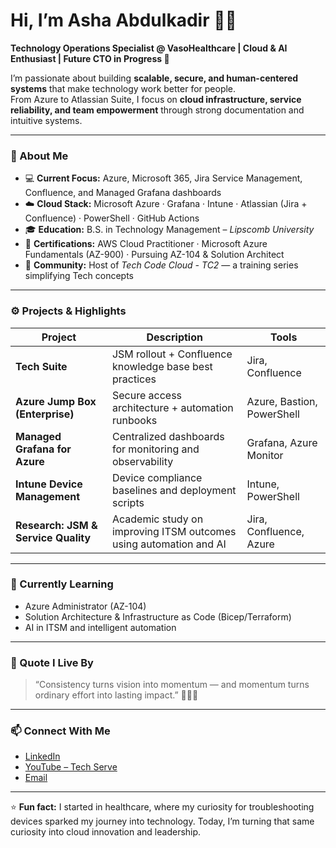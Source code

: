 # Hi, I’m Asha Abdulkadir 👋🏾  

**Technology Operations Specialist @ VasoHealthcare | Cloud & AI Enthusiast | Future CTO in Progress 🚀**  

I’m passionate about building **scalable, secure, and human-centered systems** that make technology work better for people.  
From Azure to Atlassian Suite, I focus on **cloud infrastructure, service reliability, and team empowerment** through strong documentation and intuitive systems.

---

### 🧠 About Me  
- 💻 **Current Focus:** Azure, Microsoft 365, Jira Service Management, Confluence, and Managed Grafana dashboards  
- ☁️ **Cloud Stack:** Microsoft Azure · Grafana · Intune · Atlassian (Jira + Confluence) · PowerShell · GitHub Actions  
- 🎓 **Education:** B.S. in Technology Management – *Lipscomb University*  
- 🧩 **Certifications:** AWS Cloud Practitioner · Microsoft Azure Fundamentals (AZ-900) · Pursuing AZ-104 & Solution Architect  
- 💬 **Community:** Host of *Tech Code Cloud - TC2* — a training series simplifying Tech concepts 

---

### ⚙️ Projects & Highlights  
| Project | Description | Tools |
|----------|--------------|-------|
| **Tech Suite** | JSM rollout + Confluence knowledge base best practices | Jira, Confluence |
| **Azure Jump Box (Enterprise)** | Secure access architecture + automation runbooks | Azure, Bastion, PowerShell |
| **Managed Grafana for Azure** | Centralized dashboards for monitoring and observability | Grafana, Azure Monitor |
| **Intune Device Management** | Device compliance baselines and deployment scripts | Intune, PowerShell |
| **Research: JSM & Service Quality** | Academic study on improving ITSM outcomes using automation and AI | Jira, Confluence, Azure |

---

### 🌱 Currently Learning  
- Azure Administrator (AZ-104)  
- Solution Architecture & Infrastructure as Code (Bicep/Terraform)  
- AI in ITSM and intelligent automation  

---

### 💬 Quote I Live By  
> “Consistency turns vision into momentum — and momentum turns ordinary effort into lasting impact.” 💪🏾🌿  

---

### 📫 Connect With Me  
- [LinkedIn](https://linkedin.com/in/ashaabdulkadir)  
- [YouTube – Tech Serve](UC8yanWkSScmzT4b_QRjwuZw)  
- [Email]()  

---

⭐️ **Fun fact:** I started in healthcare, where my curiosity for troubleshooting devices sparked my journey into technology. Today, I’m turning that same curiosity into cloud innovation and leadership.  
